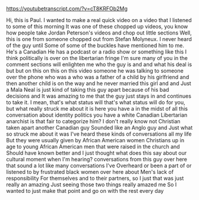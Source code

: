 https://youtubetranscript.com/?v=cT8KRFOb2Mg

 Hi, this is Paul. I wanted to make a real quick video on a video that I listened to some of this morning It was one of these chopped up videos, you know how people take Jordan Peterson's videos and chop out little sections Well, this is one from someone chopped out from Stefan Molyneux. I never heard of the guy until Some of some of the buckles have mentioned him to me. He's a Canadian He has a podcast or a radio show or something like this I think politically is over on the libertarian fringe I'm sure many of you in the comment sections will enlighten me who the guy is and and what his deal is but but on this on this on this video someone he was talking to someone over the phone who was a who was a father of a child by his girlfriend and then another child is on the way and he never married this girl and and Just a Mala Neal is just kind of taking this guy apart because of his bad decisions and It was amazing to me that the guy just stays in and continues to take it. I mean, that's what status will that's what status will do for you, but what really struck me about it is here you have a in the midst of all this conversation about identity politics you have a white Canadian Libertarian anarchist is that fair to categorize him? I don't really know not Christian taken apart another Canadian guy Sounded like an Anglo guy and Just what so struck me about it was I've heard these kinds of conversations all my life But they were usually given by African American women Christians up in age to young African American men that were raised in the church and Should have known better and I just thought what does this say about our cultural moment when I'm hearing? conversations from this guy over here that sound a lot like many conversations I've Overheard or been a part of or listened to by frustrated black women over here about Men's lack of responsibility For themselves and to their partners, so I just that was just really an amazing Just seeing those two things really amazed me So I wanted to just make that point and go on with the rest every day
